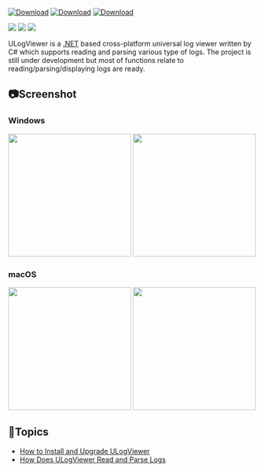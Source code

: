 [![Download](https://img.shields.io/github/v/release/carina-studio/ULogViewer?include_prereleases&style=for-the-badge&color=blue&logo=Windows&label=Windows)](https://github.com/carina-studio/ULogViewer/releases/download/0.25.1.923/ULogViewer-0.25.1.923-win-x64.zip)
[![Download](https://img.shields.io/github/v/release/carina-studio/ULogViewer?include_prereleases&style=for-the-badge&color=blueviolet&logo=Apple&label=macOS)](https://github.com/carina-studio/ULogViewer/releases/download/0.25.1.923/ULogViewer-0.25.1.923-osx-x64.zip)
[![Download](https://img.shields.io/github/v/release/carina-studio/ULogViewer?include_prereleases&style=for-the-badge&color=orange&logo=Linux&logoColor=ffffff&label=Linux)](https://github.com/carina-studio/ULogViewer/releases/download/0.25.1.923/ULogViewer-0.25.1.923-linux-x64.zip)

[![](https://img.shields.io/github/release-date-pre/carina-studio/ULogViewer?style=flat-square)](https://github.com/carina-studio/ULogViewer/releases/tag/0.25.1.923)
[![](https://img.shields.io/github/last-commit/carina-studio/ULogViewer?style=flat-square)](https://github.com/carina-studio/ULogViewer/commits/master)
[![](https://img.shields.io/github/license/carina-studio/ULogViewer?style=flat-square)](https://github.com/carina-studio/ULogViewer/blob/master/LICENSE)

ULogViewer is a [.NET](https://dotnet.microsoft.com/) based cross-platform universal log viewer written by C# which supports reading and parsing various type of logs.
The project is still under development but most of functions relate to reading/parsing/displaying logs are ready.

## 📷Screenshot
### Windows
[<img src="https://carina-studio.github.io/ULogViewer/Screenshots/Screenshot_Windows_Dark_Thumb.png" width="250"/>](https://carina-studio.github.io/ULogViewer/Screenshots/Screenshot_Windows_Dark.png)
[<img src="https://carina-studio.github.io/ULogViewer/Screenshots/Screenshot_Windows_Light_Thumb.png" width="250"/>](https://carina-studio.github.io/ULogViewer/Screenshots/Screenshot_Windows_Light.png)

### macOS
[<img src="https://carina-studio.github.io/ULogViewer/Screenshots/Screenshot_OSX_Dark_Thumb.png" width="250"/>](https://carina-studio.github.io/ULogViewer/Screenshots/Screenshot_OSX_Dark.png)
[<img src="https://carina-studio.github.io/ULogViewer/Screenshots/Screenshot_OSX_Light_Thumb.png" width="250"/>](https://carina-studio.github.io/ULogViewer/Screenshots/Screenshot_OSX_Light.png)

## 📔Topics
- [How to Install and Upgrade ULogViewer](installation_and_upgrade.md)
- [How Does ULogViewer Read and Parse Logs](logs_reading_flow.md)
